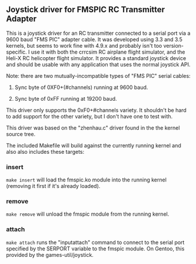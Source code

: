 ## Joystick driver for FMSPIC RC Transmitter Adapter

This is a joystick driver for an RC transmitter connected to a serial
port via a 9600 baud "FMS PIC" adapter cable.  It was developed using
3.3 and 3.5 kernels, but seems to work fine with 4.9.x and probably
isn't too version-specific.  I use it with both the crrcsim RC
airplane flight simulator, and the Heli-X RC helicopter flight
simulator. It provides a standard joystick device and should be usable
with any application that uses the normal joystick API.

Note: there are two mutually-incompatible types of "FMS PIC" serial
cables:

 1. Sync byte of 0XF0+(#channels) running at 9600 baud.

 2. Sync byte of 0xFF running at 19200 baud.

This driver only supports the 0xF0+#channels variety. It shouldn't be
hard to add support for the other variety, but I don't have one to
test with.

This driver was based on the "zhenhau.c" driver found in the the
kernel source tree.

The included Makefile will build against the currently running kernel
and also also includes these targets:

### insert

`make insert` will load the fmspic.ko module into the running kernel
(removing it first if it's already loaded).

### remove

`make remove` will unload the fmspic module from the running kernel.

### attach

`make attach` runs the "inputattach" command to connect to the serial
port specified by the SERPORT variable to the fmspic module.  On
Gentoo, this provided by the games-util/joystick.
